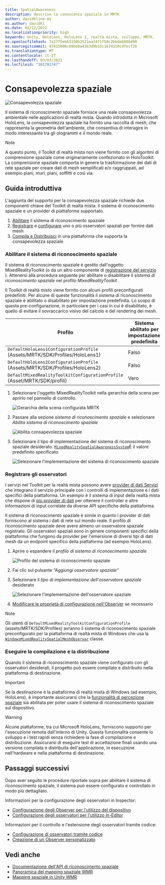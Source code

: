 ```yaml
---
title: SpatialAwareness
description: descrive la conoscenza spaziale in MRTK
author: davidkline-ms
ms.author: davidkl
ms.date: 01/12/2021
ms.localizationpriority: high
keywords: Unity, HoloLens, HoloLens 2, realtà mista, sviluppo, MRTK,
ms.openlocfilehash: 7a27f5eb63150b2521ea3471f50c2bbdeb886d90
ms.sourcegitcommit: 97815006c09be0a43b3d9b33c1674150cdfecf2b
ms.translationtype: MT
ms.contentlocale: it-IT
ms.lasthandoff: 03/03/2021
ms.locfileid: "101782747"
---
```

# <a name="spatial-awareness"></a>Consapevolezza spaziale

![Consapevolezza spaziale](../images/spatial-awareness/MRTK_SpatialAwareness_Main.png)

Il sistema di riconoscimento spaziale fornisce una reale consapevolezza ambientale nelle applicazioni di realtà mista. Quando introdotta in Microsoft HoloLens, la consapevolezza spaziale ha fornito una raccolta di mesh, che rappresenta la geometria dell'ambiente, che consentiva di interagire in modo interessante tra gli ologrammi e il mondo reale.

> [!NOTE]
> A questo punto, il Toolkit di realtà mista non viene fornito con gli algoritmi di comprensione spaziale come originariamente confezionato in HoloToolkit. La comprensione spaziale comporta in genere la trasformazione dei dati di rete spaziale per creare dati di mesh semplificati e/o raggruppati, ad esempio piani, muri, piani, soffitti e così via.

## <a name="getting-started"></a>Guida introduttiva

L'aggiunta del supporto per la consapevolezza spaziale richiede due componenti chiave del Toolkit di realtà mista: il sistema di riconoscimento spaziale e un provider di piattaforme supportato.

1. [Abilitare](#enable-the-spatial-awareness-system) il sistema di riconoscimento spaziale
2. [Registrare](#register-observers) e [configurare](configuring-spatial-awareness-mesh-observer.md) uno o più osservatori spaziali per fornire dati mesh
3. [Compila e Distribuisci](#build-and-deploy) in una piattaforma che supporta la consapevolezza spaziale

### <a name="enable-the-spatial-awareness-system"></a>Abilitare il sistema di riconoscimento spaziale

Il sistema di riconoscimento spaziale è gestito dall'oggetto MixedRealityToolkit (o da un altro componente di [registrazione del servizio](xref:Microsoft.MixedReality.Toolkit.IMixedRealityServiceRegistrar) ). Attenersi alla procedura seguente per abilitare o disabilitare il *sistema di riconoscimento spaziale* nel profilo *MixedRealityToolkit* .

Il Toolkit di realtà misto viene fornito con alcuni profili preconfigurati predefiniti. Per alcune di queste funzionalità il sistema di riconoscimento spaziale è abilitato o disabilitato per impostazione predefinita. Lo scopo di questa pre-configurazione, in particolare per i casi in cui è disabilitato, è quello di evitare il sovraccarico visivo del calcolo e del rendering dei mesh.

| Profilo | Sistema abilitato per impostazione predefinita |
| --- | --- |
| `DefaultHoloLens1ConfigurationProfile` (Assets/MRTK/SDK/Profiles/HoloLens1) | Falso |
| `DefaultHoloLens2ConfigurationProfile` (Assets/MRTK/SDK/Profiles/HoloLens2) | Falso |
| `DefaultMixedRealityToolkitConfigurationProfile` (Asset/MRTK/SDK/profili) | Vero |

1. Selezionare l'oggetto MixedRealityToolkit nella gerarchia della scena per aprirlo nel pannello di controllo.

    ![Gerarchia della scena configurata MRTK](../images/MRTK_ConfiguredHierarchy.png)

1. Passare alla sezione *sistema di riconoscimento spaziale* e selezionare *Abilita sistema di riconoscimento spaziale*

    ![Abilita consapevolezza spaziale](../images/spatial-awareness/MRTKConfig_SpatialAwareness.png)

1. Selezionare il tipo di implementazione del sistema di riconoscimento spaziale desiderato. [`MixedRealitySpatialAwarenessSystem`](xref:Microsoft.MixedReality.Toolkit.SpatialAwareness.MixedRealitySpatialAwarenessSystem)È il valore predefinito specificato.

    ![Selezionare l'implementazione del sistema di riconoscimento spaziale](../images/spatial-awareness/SpatialAwarenessSelectSystemType.png)

### <a name="register-observers"></a>Registrare gli osservatori

I servizi nel Toolkit per la realtà mista possono avere [provider di dati Servizi](../../architecture/systems-extensions-providers.md) che integrano il servizio principale con i controlli di implementazione e i dati specifici della piattaforma. Un esempio è il sistema di input della realtà mista che dispone di [più provider di dati](../input/input-providers.md) per ottenere il controller e altre informazioni di input correlate da diverse API specifiche della piattaforma.

Il sistema di riconoscimento spaziale è simile in quanto i provider di dati forniscono al sistema i dati di rete sul mondo reale. Il profilo di riconoscimento spaziale deve avere almeno un osservatore spaziale registrato. Gli osservatori spaziali sono in genere componenti specifici della piattaforma che fungono da provider per l'emersione di diversi tipi di dati mesh da un endpoint specifico della piattaforma (ad esempio HoloLens).

1. Aprire o espandere il *profilo di sistema di riconoscimento spaziale*

    ![Profilo del sistema di riconoscimento spaziale](../images/spatial-awareness/SpatialAwarenessProfile.png)

1. Fai clic sul pulsante *"Aggiungi osservatore spaziale"*
1. Selezionare il *tipo di implementazione dell'osservatore spaziale* desiderato

    ![Selezionare l'implementazione dell'osservatore spaziale](../images/spatial-awareness/SpatialAwarenessSelectObserver.png)

1. [Modificare le proprietà di configurazione nell'Observer](configuring-spatial-awareness-mesh-observer.md) se necessario

> [!NOTE]
> Gli utenti di `DefaultMixedRealityToolkitConfigurationProfile` (assets/MRTK/SDK/Profiles) avranno il sistema di riconoscimento spaziale preconfigurato per la piattaforma di realtà mista di Windows che usa la [`WindowsMixedRealitySpatialMeshObserver`](xref:Microsoft.MixedReality.Toolkit.WindowsMixedReality.SpatialAwareness.WindowsMixedRealitySpatialMeshObserver) classe.

### <a name="build-and-deploy"></a>Eseguire la compilazione e la distribuzione

Quando il sistema di riconoscimento spaziale viene configurato con gli osservatori desiderati, il progetto può essere compilato e distribuito nella piattaforma di destinazione.

> [!IMPORTANT]
> Se la destinazione è la piattaforma di realtà mista di Windows (ad esempio, HoloLens), è importante assicurarsi che la [funzionalità di percezione spaziale](https://docs.microsoft.com/windows/mixed-reality/spatial-mapping-in-unity) sia abilitata per poter usare il sistema di riconoscimento spaziale sul dispositivo.

> [!WARNING]
> Alcune piattaforme, tra cui Microsoft HoloLens, forniscono supporto per l'esecuzione remota dall'interno di Unity. Questa funzionalità consente lo sviluppo e i test rapidi senza richiedere la fase di compilazione e distribuzione. Assicurarsi di eseguire test di accettazione finali usando una versione compilata e distribuita dell'applicazione, in esecuzione nell'hardware e nella piattaforma di destinazione.

## <a name="next-steps"></a>Passaggi successivi

Dopo aver seguito le procedure riportate sopra per abilitare il sistema di riconoscimento spaziale, il sistema può essere configurato e controllato in modo più dettagliato.

Informazioni per la configurazione degli osservatori in Inspector:

- [Configurazione degli Observer per l'utilizzo del dispositivo](configuring-spatial-awareness-mesh-observer.md)
- [Configurazione degli osservatori per l'utilizzo in-Editor](spatial-object-mesh-observer.md)

Informazioni per il controllo e l'estensione degli osservatori tramite codice:

- [Configurazione di osservatori tramite codice](usage-guide.md)
- [Creazione di un Observer personalizzato](create-data-provider.md)

## <a name="see-also"></a>Vedi anche

- [Documentazione dell'API di riconoscimento spaziale](xref:Microsoft.MixedReality.Toolkit.SpatialAwareness)
- [Panoramica del mapping spaziale WMR](https://docs.microsoft.com/windows/mixed-reality/spatial-mapping)
- [Mapping spaziale in Unity WMR](https://docs.microsoft.com/windows/mixed-reality/spatial-mapping-in-unity)
